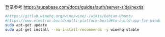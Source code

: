 登录参考
https://supabase.com/docs/guides/auth/server-side/nextjs

```bash
#https://gitlab.winehq.org/wine/wine/-/wikis/Debian-Ubuntu
#https://www.electron.build/multi-platform-build#to-build-app-for-windows-on-linux
sudo apt-get update
sudo apt-get install --no-install-recommends -y winehq-stable
```

